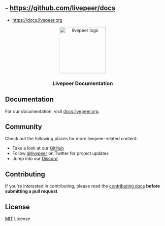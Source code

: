 ## - https://github.com/livepeer/docs
- https://docs.livepeer.org

<p align="center">
  <picture>
    <source media="(prefers-color-scheme: dark)" srcset="./public/logos/logo-dark.svg"/>
    <img alt="livepeer logo" src="./public/logos/logo-light.svg" width="auto" height="150"/>
  </picture>
</p>

<h3 align="center">
  Livepeer Documentation
</h3>

## Documentation

For our documentation, visit [docs.livepeer.org](https://docs.livepeer.org).

## Community

Check out the following places for more livepeer-related content:

- Take a look at our [GitHub](https://github.com/livepeer)
- Follow [@livepeer](https://twitter.com/livepeer) on Twitter for project updates
- Jump into our [Discord](https://discord.gg/livepeer)

## Contributing

If you're interested in contributing, please read the [contributing docs](/.github/CONTRIBUTING.md) **before submitting a pull request**.

## License

[MIT](/LICENSE) License
